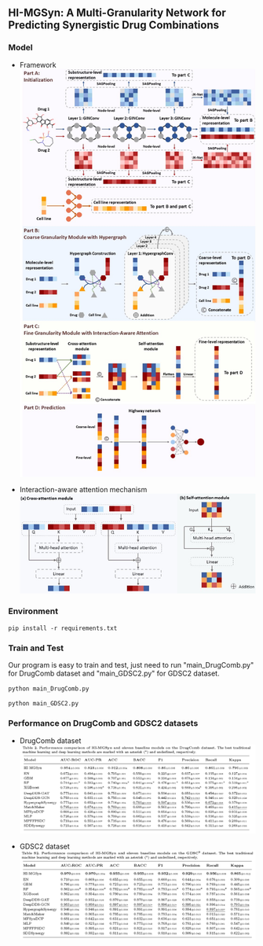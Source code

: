 ## HI-MGSyn: A Multi-Granularity Network for Predicting Synergistic Drug Combinations

### Model
- Framework
  ![](https://github.com/gracygyx/HI-MGSyn/blob/main/Figures/Framework.jpg)

- Interaction-aware attention mechanism
  ![](https://github.com/gracygyx/HI-MGSyn/blob/main/Figures/Attention.jpg)

### Environment

```
pip install -r requirements.txt
```


### Train and Test

Our program is easy to train and test,  just need to run "main_DrugComb.py" for DrugComb dataset and  "main_GDSC2.py" for GDSC2 dataset. 

```
python main_DrugComb.py
```

```
python main_GDSC2.py
```

### Performance on DrugComb and GDSC2 datasets

- DrugComb dataset
  ![](https://github.com/gracygyx/HI-MGSyn/blob/main/Figures/DrugComb.jpg)

- GDSC2 dataset
  ![](https://github.com/gracygyx/HI-MGSyn/blob/main/Figures/GDSC2_result.jpg)
